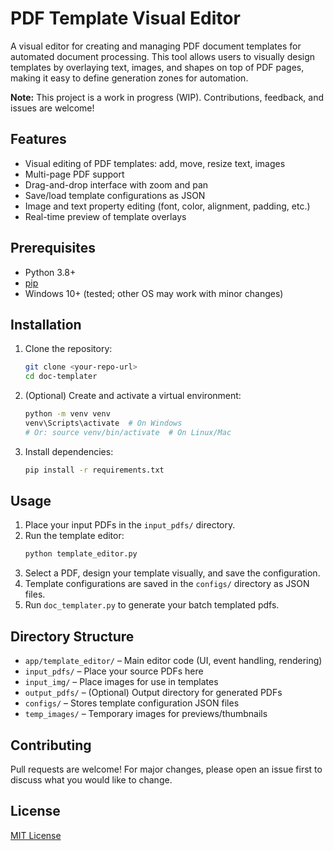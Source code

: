 # PDF Template Visual Editor

A visual editor for creating and managing PDF document templates for automated document processing. This tool allows users to visually design templates by overlaying text, images, and shapes on top of PDF pages, making it easy to define generation zones for automation.

**Note:** This project is a work in progress (WIP). Contributions, feedback, and issues are welcome!

## Features

- Visual editing of PDF templates: add, move, resize text, images
- Multi-page PDF support
- Drag-and-drop interface with zoom and pan
- Save/load template configurations as JSON
- Image and text property editing (font, color, alignment, padding, etc.)
- Real-time preview of template overlays

## Prerequisites

- Python 3.8+
- [pip](https://pip.pypa.io/en/stable/)
- Windows 10+ (tested; other OS may work with minor changes)

## Installation

1. Clone the repository:
   ```sh
   git clone <your-repo-url>
   cd doc-templater
   ```
2. (Optional) Create and activate a virtual environment:
   ```sh
   python -m venv venv
   venv\Scripts\activate  # On Windows
   # Or: source venv/bin/activate  # On Linux/Mac
   ```
3. Install dependencies:
   ```sh
   pip install -r requirements.txt
   ```

## Usage

1. Place your input PDFs in the `input_pdfs/` directory.
2. Run the template editor:
   ```sh
   python template_editor.py
   ```
3. Select a PDF, design your template visually, and save the configuration.
4. Template configurations are saved in the `configs/` directory as JSON files.
5. Run `doc_templater.py` to generate your batch templated pdfs.

## Directory Structure

- `app/template_editor/` – Main editor code (UI, event handling, rendering)
- `input_pdfs/` – Place your source PDFs here
- `input_img/` – Place images for use in templates
- `output_pdfs/` – (Optional) Output directory for generated PDFs
- `configs/` – Stores template configuration JSON files
- `temp_images/` – Temporary images for previews/thumbnails

## Contributing

Pull requests are welcome! For major changes, please open an issue first to discuss what you would like to change.

## License

[MIT License](LICENSE)
